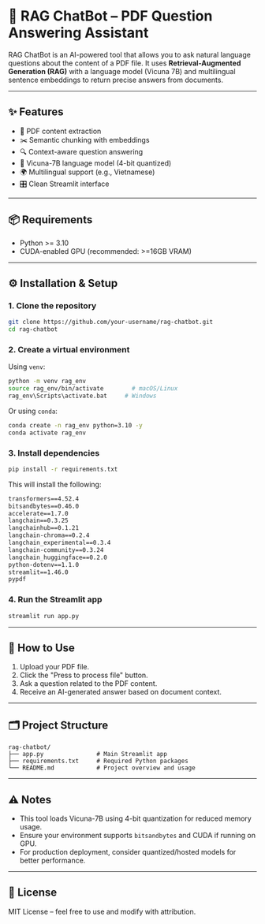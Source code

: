 
# 🤖 RAG ChatBot – PDF Question Answering Assistant

RAG ChatBot is an AI-powered tool that allows you to ask natural language questions about the content of a PDF file. It uses **Retrieval-Augmented Generation (RAG)** with a language model (Vicuna 7B) and multilingual sentence embeddings to return precise answers from documents.

---

## ✨ Features

- 📄 PDF content extraction
- ✂️ Semantic chunking with embeddings
- 🔍 Context-aware question answering
- 🧠 Vicuna-7B language model (4-bit quantized)
- 🌍 Multilingual support (e.g., Vietnamese)
- 🎛️ Clean Streamlit interface

---

## 📦 Requirements

- Python >= 3.10
- CUDA-enabled GPU (recommended: >=16GB VRAM)

---

## ⚙️ Installation & Setup

### 1. Clone the repository

```bash
git clone https://github.com/your-username/rag-chatbot.git
cd rag-chatbot
```

### 2. Create a virtual environment

Using `venv`:

```bash
python -m venv rag_env
source rag_env/bin/activate        # macOS/Linux
rag_env\Scripts\activate.bat     # Windows
```

Or using `conda`:

```bash
conda create -n rag_env python=3.10 -y
conda activate rag_env
```

### 3. Install dependencies

```bash
pip install -r requirements.txt
```

This will install the following:

```txt
transformers==4.52.4
bitsandbytes==0.46.0
accelerate==1.7.0
langchain==0.3.25
langchainhub==0.1.21
langchain-chroma==0.2.4
langchain_experimental==0.3.4
langchain-community==0.3.24
langchain_huggingface==0.2.0
python-dotenv==1.1.0
streamlit==1.46.0
pypdf
```

### 4. Run the Streamlit app

```bash
streamlit run app.py
```

---

## 🧪 How to Use

1. Upload your PDF file.
2. Click the "Press to process file" button.
3. Ask a question related to the PDF content.
4. Receive an AI-generated answer based on document context.

---

## 🗂️ Project Structure

```
rag-chatbot/
├── app.py               # Main Streamlit app
├── requirements.txt     # Required Python packages
└── README.md            # Project overview and usage
```

---

## ⚠️ Notes

- This tool loads Vicuna-7B using 4-bit quantization for reduced memory usage.
- Ensure your environment supports `bitsandbytes` and CUDA if running on GPU.
- For production deployment, consider quantized/hosted models for better performance.

---

## 📜 License

MIT License – feel free to use and modify with attribution.
